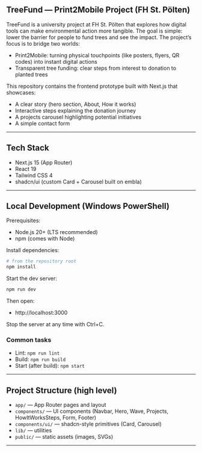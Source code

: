## TreeFund — Print2Mobile Project (FH St. Pölten)

TreeFund is a university project at FH St. Pölten that explores how digital tools can make environmental action more tangible. The goal is simple: lower the barrier for people to fund trees and see the impact. The project’s focus is to bridge two worlds:

- Print2Mobile: turning physical touchpoints (like posters, flyers, QR codes) into instant digital actions
- Transparent tree funding: clear steps from interest to donation to planted trees

This repository contains the frontend prototype built with Next.js that showcases:
- A clear story (hero section, About, How it works)
- Interactive steps explaining the donation journey
- A projects carousel highlighting potential initiatives
- A simple contact form

---

## Tech Stack
- Next.js 15 (App Router)
- React 19
- Tailwind CSS 4
- shadcn/ui (custom Card + Carousel built on embla)

---

## Local Development (Windows PowerShell)

Prerequisites:
- Node.js 20+ (LTS recommended)
- npm (comes with Node)

Install dependencies:

```powershell
# from the repository root
npm install
```

Start the dev server:

```powershell
npm run dev
```

Then open:

- http://localhost:3000

Stop the server at any time with Ctrl+C.

### Common tasks
- Lint: `npm run lint`
- Build: `npm run build`
- Start (after build): `npm start`

---

## Project Structure (high level)
- `app/` — App Router pages and layout
- `components/` — UI components (Navbar, Hero, Wave, Projects, HowItWorksSteps, Form, Footer)
- `components/ui/` — shadcn-style primitives (Card, Carousel)
- `lib/` — utilities
- `public/` — static assets (images, SVGs)

---
